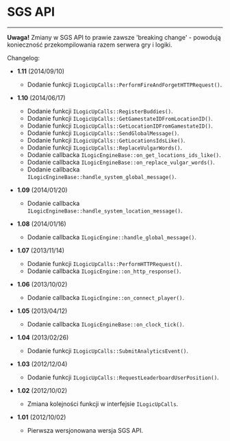 ﻿SGS API
=============
-------------


**Uwaga!**
Zmiany w SGS API to prawie zawsze 'breaking change' - powodują konieczność przekompilowania razem serwera gry i logiki.

Changelog:

* **1.11** (2014/09/10)
    * Dodanie funkcji `ILogicUpCalls::PerformFireAndForgetHTTPRequest()`.
	
* **1.10** (2014/06/17)
    * Dodanie funkcji `ILogicUpCalls::RegisterBuddies()`.
    * Dodanie funkcji `ILogicUpCalls::GetGamestateIDFromLocationID()`.
    * Dodanie funkcji `ILogicUpCalls::GetLocationIDFromGamestateID()`.
    * Dodanie funkcji `ILogicUpCalls::SendGlobalMessage()`.
    * Dodanie funkcji `ILogicUpCalls::GetLocationsIdsLike()`.
    * Dodanie funkcji `ILogicUpCalls::ReplaceVulgarWords()`.
    * Dodanie callbacka `ILogicEngineBase::on_get_locations_ids_like()`.
    * Dodanie callbacka `ILogicEngineBase::on_replace_vulgar_words()`.
    * Dodanie callbacka `ILogicEngineBase::handle_system_global_message()`.

* **1.09** (2014/01/20)
    * Dodanie callbacka `ILogicEngineBase::handle_system_location_message()`.

* **1.08** (2014/01/16)
    * Dodanie callbacka `ILogicEngine::handle_global_message()`.


* **1.07** (2013/11/14)
    * Dodanie funkcji `ILogicUpCalls::PerformHTTPRequest()`.
    * Dodanie callbacka `ILogicEngine::on_http_response()`.


* **1.06** (2013/10/02)
    * Dodanie callbacka `ILogicEngine::on_connect_player()`.


* **1.05** (2013/04/12)
    * Dodanie callbacka `ILogicEngineBase::on_clock_tick()`.


* **1.04** (2013/02/26)
    * Dodanie funkcji `ILogicUpCalls::SubmitAnalyticsEvent()`.


* **1.03** (2012/12/04)
    * Dodanie funkcji `ILogicUpCalls::RequestLeaderboardUserPosition()`.


* **1.02** (2012/10/02)
    * Zmiana kolejności funkcji w interfejsie `ILogicUpCalls`.


* **1.01** (2012/10/02)
    * Pierwsza wersjonowana wersja SGS API.
